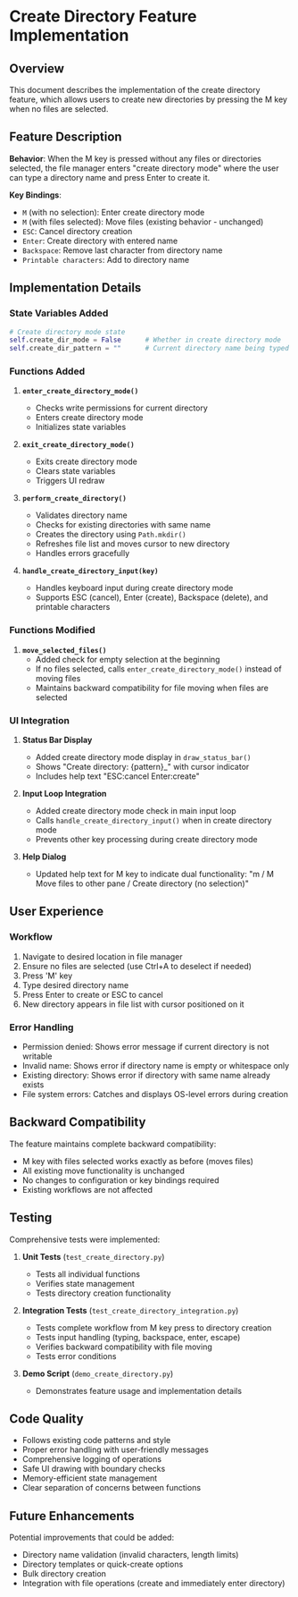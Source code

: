 # Create Directory Feature Implementation

## Overview

This document describes the implementation of the create directory feature, which allows users to create new directories by pressing the M key when no files are selected.

## Feature Description

**Behavior**: When the M key is pressed without any files or directories selected, the file manager enters "create directory mode" where the user can type a directory name and press Enter to create it.

**Key Bindings**:
- `M` (with no selection): Enter create directory mode
- `M` (with files selected): Move files (existing behavior - unchanged)
- `ESC`: Cancel directory creation
- `Enter`: Create directory with entered name
- `Backspace`: Remove last character from directory name
- `Printable characters`: Add to directory name

## Implementation Details

### State Variables Added

```python
# Create directory mode state
self.create_dir_mode = False      # Whether in create directory mode
self.create_dir_pattern = ""      # Current directory name being typed
```

### Functions Added

1. **`enter_create_directory_mode()`**
   - Checks write permissions for current directory
   - Enters create directory mode
   - Initializes state variables

2. **`exit_create_directory_mode()`**
   - Exits create directory mode
   - Clears state variables
   - Triggers UI redraw

3. **`perform_create_directory()`**
   - Validates directory name
   - Checks for existing directories with same name
   - Creates the directory using `Path.mkdir()`
   - Refreshes file list and moves cursor to new directory
   - Handles errors gracefully

4. **`handle_create_directory_input(key)`**
   - Handles keyboard input during create directory mode
   - Supports ESC (cancel), Enter (create), Backspace (delete), and printable characters

### Functions Modified

1. **`move_selected_files()`**
   - Added check for empty selection at the beginning
   - If no files selected, calls `enter_create_directory_mode()` instead of moving files
   - Maintains backward compatibility for file moving when files are selected

### UI Integration

1. **Status Bar Display**
   - Added create directory mode display in `draw_status_bar()`
   - Shows "Create directory: {pattern}_" with cursor indicator
   - Includes help text "ESC:cancel Enter:create"

2. **Input Loop Integration**
   - Added create directory mode check in main input loop
   - Calls `handle_create_directory_input()` when in create directory mode
   - Prevents other key processing during create directory mode

3. **Help Dialog**
   - Updated help text for M key to indicate dual functionality:
     "m / M            Move files to other pane / Create directory (no selection)"

## User Experience

### Workflow
1. Navigate to desired location in file manager
2. Ensure no files are selected (use Ctrl+A to deselect if needed)
3. Press 'M' key
4. Type desired directory name
5. Press Enter to create or ESC to cancel
6. New directory appears in file list with cursor positioned on it

### Error Handling
- Permission denied: Shows error message if current directory is not writable
- Invalid name: Shows error if directory name is empty or whitespace only
- Existing directory: Shows error if directory with same name already exists
- File system errors: Catches and displays OS-level errors during creation

## Backward Compatibility

The feature maintains complete backward compatibility:
- M key with files selected works exactly as before (moves files)
- All existing move functionality is unchanged
- No changes to configuration or key bindings required
- Existing workflows are not affected

## Testing

Comprehensive tests were implemented:

1. **Unit Tests** (`test_create_directory.py`)
   - Tests all individual functions
   - Verifies state management
   - Tests directory creation functionality

2. **Integration Tests** (`test_create_directory_integration.py`)
   - Tests complete workflow from M key press to directory creation
   - Tests input handling (typing, backspace, enter, escape)
   - Verifies backward compatibility with file moving
   - Tests error conditions

3. **Demo Script** (`demo_create_directory.py`)
   - Demonstrates feature usage and implementation details

## Code Quality

- Follows existing code patterns and style
- Proper error handling with user-friendly messages
- Comprehensive logging of operations
- Safe UI drawing with boundary checks
- Memory-efficient state management
- Clear separation of concerns between functions

## Future Enhancements

Potential improvements that could be added:
- Directory name validation (invalid characters, length limits)
- Directory templates or quick-create options
- Bulk directory creation
- Integration with file operations (create and immediately enter directory)